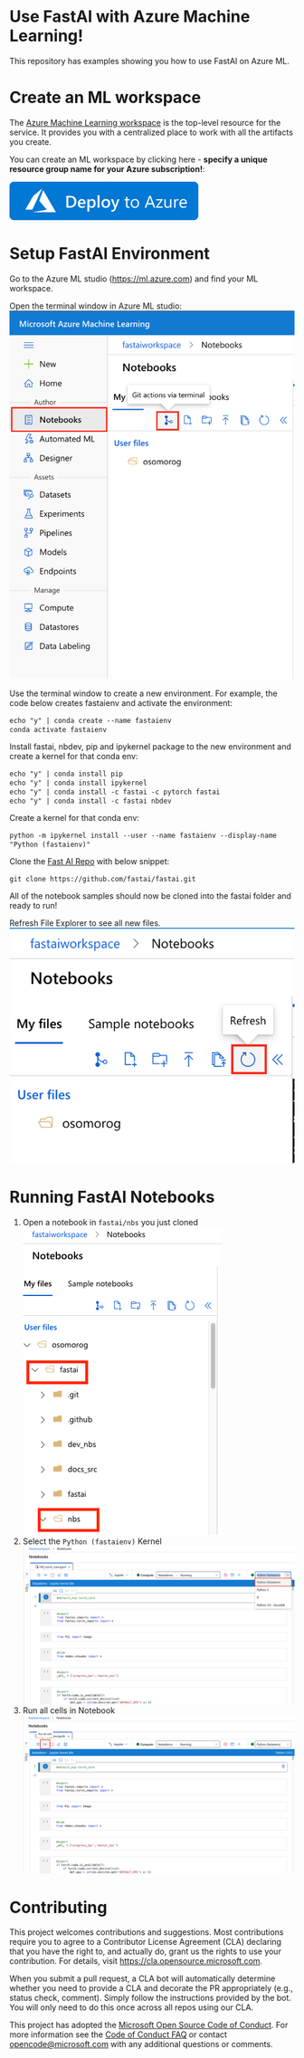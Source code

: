 # Use FastAI with Azure Machine Learning!
This repository has examples showing you how to use FastAI on Azure ML.

# Create an ML workspace
The [Azure Machine Learning workspace](concept-workspace.md) is the top-level resource for the service. It provides you with a centralized place to work with all the artifacts you create. 

You can create an ML workspace by clicking here - **specify a unique resource group name for your Azure subscription!**:

[![Deploy To Azure](https://raw.githubusercontent.com/Azure/azure-quickstart-templates/master/1-CONTRIBUTION-GUIDE/images/deploytoazure.svg?sanitize=true)](https://portal.azure.com/#create/Microsoft.Template/uri/https%3A%2F%2Fraw.githubusercontent.com%2FAzure%2FAzureML-fastai%2Fmain%2F.cloud%2Fazuredeploy.json)

# Setup FastAI Environment
Go to the Azure ML studio (https://ml.azure.com) and find your ML workspace.

Open the terminal window in Azure ML studio:
![Open Terminal](images/open_terminal.png)

Use the terminal window to create a new environment. For example, the code below creates fastaienv and activate the environment:
```shell
echo "y" | conda create --name fastaienv
conda activate fastaienv
```

Install fastai, nbdev, pip and ipykernel package to the new environment and create a kernel for that conda env:
```shell
echo "y" | conda install pip
echo "y" | conda install ipykernel
echo "y" | conda install -c fastai -c pytorch fastai
echo "y" | conda install -c fastai nbdev
```

Create a kernel for that conda env:
```shell
python -m ipykernel install --user --name fastaienv --display-name "Python (fastaienv)"
```

Clone the [Fast AI Repo](https://github.com/fastai/fastai) with below snippet:
```shell
git clone https://github.com/fastai/fastai.git
```

All of the notebook samples should now be cloned into the fastai folder and ready to run!

Refresh File Explorer to see all new files.
![Refresh File Explorer](images/refresh_file_explorer.png)

# Running FastAI Notebooks
1) Open a notebook in `fastai/nbs` you just cloned
![Open Notebooks](images/opennotebooks.png)
2) Select the `Python (fastaienv)` Kernel
![Fast AI Kernel](images/select_fastaikernel.png)
3) Run all cells in Notebook
![Run All](images/run_all.png)


# Contributing

This project welcomes contributions and suggestions.  Most contributions require you to agree to a
Contributor License Agreement (CLA) declaring that you have the right to, and actually do, grant us
the rights to use your contribution. For details, visit https://cla.opensource.microsoft.com.

When you submit a pull request, a CLA bot will automatically determine whether you need to provide
a CLA and decorate the PR appropriately (e.g., status check, comment). Simply follow the instructions
provided by the bot. You will only need to do this once across all repos using our CLA.

This project has adopted the [Microsoft Open Source Code of Conduct](https://opensource.microsoft.com/codeofconduct/).
For more information see the [Code of Conduct FAQ](https://opensource.microsoft.com/codeofconduct/faq/) or
contact [opencode@microsoft.com](mailto:opencode@microsoft.com) with any additional questions or comments.
